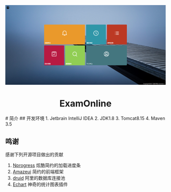 <p align="center">
    <img src="resources/screen.png" alt="ExamOnline">
</p>
<h1 align="center">ExamOnline</h1>
# 简介
## 开发环境
1. Jetbrain IntelliJ IDEA
2. JDK1.8
3. Tomcat8.15
4. Maven 3.5

## 鸣谢
感谢下列开源项目做出的贡献
1. [Nprogress](https://github.com/rstacruz/nprogress.git) 炫酷简约的加载进度条
2. [Amazeui](https://github.com/amazeui/amazeui) 简约的前端框架
3. [druid](https://github.com/alibaba/druid) 阿里的数据库连接池
4. [Echart](https://www.echart.com) 神奇的统计图表插件